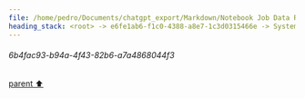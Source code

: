 ```yaml
---
file: /home/pedro/Documents/chatgpt_export/Markdown/Notebook Job Data Retrieval.md
heading_stack: <root> -> e6fe1ab6-f1c0-4388-a8e7-1c3d0315466e -> System -> 24b915fb-e8ff-4102-a875-7f7ea2e2a439 -> System -> aaa2b941-2299-4711-b7fd-52b2da380ed6 -> User -> 6b4fac93-b94a-4f43-82b6-a7a4868044f3
---
```

###### 6b4fac93-b94a-4f43-82b6-a7a4868044f3
[parent ⬆️](#aaa2b941-2299-4711-b7fd-52b2da380ed6)
